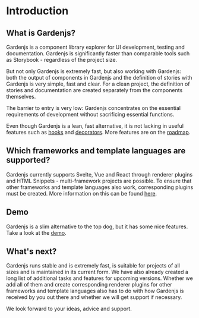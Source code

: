 # Introduction

## What is Gardenjs?

Gardenjs is a component library explorer for UI development, testing and documentation. Gardenjs is significantly faster than comparable tools such as Storybook - regardless of the project size.

But not only Gardenjs is extremely fast, but also working with Gardenjs: both the output of components in Gardenjs and the definition of stories with Gardenjs is very simple, fast and clear. For a clean project, the definition of stories and documentation are created separately from the components themselves.

The barrier to entry is very low: Gardenjs concentrates on the essential requirements of development without sacrificing essential functions.

Even though Gardenjs is a lean, fast alternative, it is not lacking in useful features such as <a href="/docs/get-started/hooks">hooks</a> and <a href="/docs/get-started/decorators">decorators</a>. More features are on the <a href="/docs/roadmap">roadmap</a>.

## Which frameworks and template languages are supported?

Gardenjs currently supports Svelte, Vue and React through renderer plugins and HTML Snippets - multi-framework projects are possible. To ensure that other frameworks and template languages also work, corresponding plugins must be created. More information on this can be found <a href="/docs/renderer/">here</a>.

## Demo

Gardenjs is a slim alternative to the top dog, but it has some nice features. Take a look at the <a href="https://demo.gardenjs.org/" target="_blank">demo</a>.

## What's next?

Gardenjs runs stable and is extremely fast, is suitable for projects of all sizes and is maintained in its current form. We have also already created a long list of additional tasks and features for upcoming versions. Whether we add all of them and create corresponding renderer plugins for other frameworks and template languages also has to do with how Gardenjs is received by you out there and whether we will get support if necessary.

We look forward to your ideas, advice and support.
